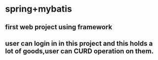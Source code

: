 # spring+mybatis
## first web project using framework
## user can login in in this project and this holds a lot of goods,user can CURD operation on them.
